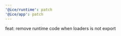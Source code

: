 ```yaml
---
'@ice/runtime': patch
'@ice/app': patch
---
```


feat: remove runtime code when loaders is not export
